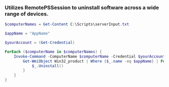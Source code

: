 ### Utilizes RemotePSSession to uninstall software across a wide range of devices.

```powershell
$computerNames = Get-Content C:\Scripts\serverInput.txt

$appName = "AppName"

$yourAccount = (Get-Credential)

ForEach ($computerName in $computerNames) {
    Invoke-Command -ComputerName $computerName -Credential $yourAccount -ScriptBlock {
        Get-WmiObject Win32_product | Where {$_.name -eq $appName} | ForEach {
            $_.Uninstall()
        }
    }
}
```
